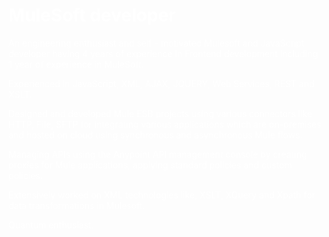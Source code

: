 <style>
H1{color:white !important;} p{color:white !important;}
</style>
# MuleSoft developer

An engineering enthusiast and self - motivated Mulesoft and JavaScript developer having 4 years of experience in Frontend development including 1 year of experience in MuleSoft.

Experienced in JavaScript, XML, AJAX, JQUERY, Web Services, REST and XSLT.

Designed and developed Mule ESB projects using various connectors like HTTP, File, SFTP for integrating various applications which are on-premises and hosted on cloud using synchronous and asynchronous Mule flows.

Managing APIs using the Anypoint API management console by creating proxies for Mule applications, applying standard policies and custom policies.

Extensively worked on XML technologies like, XSLT, XQuery and Xpath for data transformations in Mulesoft.

Quantum enthusiast.
